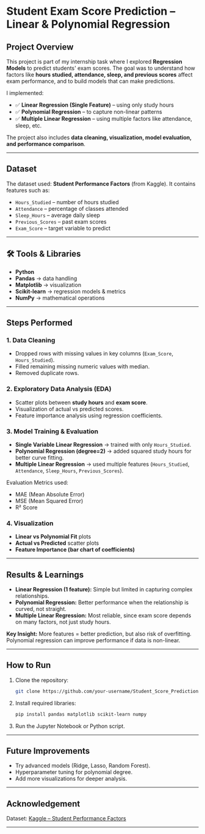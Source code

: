 
#  Student Exam Score Prediction – Linear & Polynomial Regression

##  Project Overview

This project is part of my internship task where I explored **Regression Models** to predict students' exam scores.
The goal was to understand how factors like **hours studied, attendance, sleep, and previous scores** affect exam performance, and to build models that can make predictions.

I implemented:

* ✅ **Linear Regression (Single Feature)** – using only study hours
* ✅ **Polynomial Regression** – to capture non-linear patterns
* ✅ **Multiple Linear Regression** – using multiple factors like attendance, sleep, etc.

The project also includes **data cleaning, visualization, model evaluation, and performance comparison**.

---

##  Dataset

The dataset used: **Student Performance Factors** (from Kaggle).
It contains features such as:

* `Hours_Studied` – number of hours studied
* `Attendance` – percentage of classes attended
* `Sleep_Hours` – average daily sleep
* `Previous_Scores` – past exam scores
* `Exam_Score` – target variable to predict

---

## 🛠️ Tools & Libraries

* **Python**
* **Pandas** → data handling
* **Matplotlib** → visualization
* **Scikit-learn** → regression models & metrics
* **NumPy** → mathematical operations

---

##  Steps Performed

### 1. **Data Cleaning**

* Dropped rows with missing values in key columns (`Exam_Score`, `Hours_Studied`).
* Filled remaining missing numeric values with median.
* Removed duplicate rows.

### 2. **Exploratory Data Analysis (EDA)**

* Scatter plots between **study hours** and **exam score**.
* Visualization of actual vs predicted scores.
* Feature importance analysis using regression coefficients.

### 3. **Model Training & Evaluation**

* **Single Variable Linear Regression** → trained with only `Hours_Studied`.
* **Polynomial Regression (degree=2)** → added squared study hours for better curve fitting.
* **Multiple Linear Regression** → used multiple features (`Hours_Studied`, `Attendance`, `Sleep_Hours`, `Previous_Scores`).

Evaluation Metrics used:

* MAE (Mean Absolute Error)
* MSE (Mean Squared Error)
* R² Score

### 4. **Visualization**

* **Linear vs Polynomial Fit** plots
* **Actual vs Predicted** scatter plots
* **Feature Importance (bar chart of coefficients)**

---

##  Results & Learnings

* **Linear Regression (1 feature):** Simple but limited in capturing complex relationships.
* **Polynomial Regression:** Better performance when the relationship is curved, not straight.
* **Multiple Linear Regression:** Most reliable, since exam score depends on many factors, not just study hours.

 **Key Insight:** More features = better prediction, but also risk of overfitting. Polynomial regression can improve performance if data is non-linear.

---

##  How to Run

1. Clone the repository:

   ```bash
   git clone https://github.com/your-username/Student_Score_Prediction.git
   ```
2. Install required libraries:

   ```bash
   pip install pandas matplotlib scikit-learn numpy
   ```
3. Run the Jupyter Notebook or Python script.

---

##  Future Improvements

* Try advanced models (Ridge, Lasso, Random Forest).
* Hyperparameter tuning for polynomial degree.
* Add more visualizations for deeper analysis.

---

## Acknowledgement

Dataset: [Kaggle – Student Performance Factors](https://www.kaggle.com/)

---

